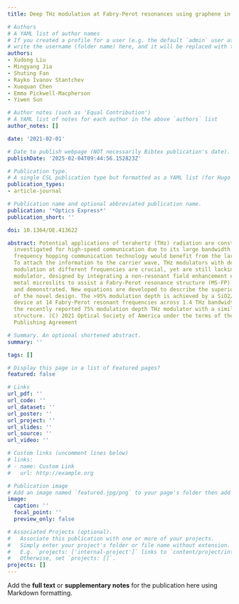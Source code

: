 ```yaml
---
title: Deep THz modulation at Fabry-Perot resonances using graphene in periodic microslits

# Authors
# A YAML list of author names
# If you created a profile for a user (e.g. the default `admin` user at `content/authors/admin/`), 
# write the username (folder name) here, and it will be replaced with their full name and linked to their profile.
authors:
- Xudong Liu
- Mingyang Jia
- Shuting Fan
- Rayko Ivanov Stantchev
- Xuequan Chen
- Emma Pickwell-Macpherson
- Yiwen Sun

# Author notes (such as 'Equal Contribution')
# A YAML list of notes for each author in the above `authors` list
author_notes: []

date: '2021-02-01'

# Date to publish webpage (NOT necessarily Bibtex publication's date).
publishDate: '2025-02-04T09:44:56.152823Z'

# Publication type.
# A single CSL publication type but formatted as a YAML list (for Hugo requirements).
publication_types:
- article-journal

# Publication name and optional abbreviated publication name.
publication: '*Optics Express*'
publication_short: ''

doi: 10.1364/OE.413622

abstract: Potential applications of terahertz (THz) radiation are constantly being
  investigated for high-speed communication due to its large bandwidth. For example,
  frequency hopping communication technology would benefit from the large bandwidth.
  To attach the information to the carrier wave, THz modulators with deep and stable
  modulation at different frequencies are crucial, yet are still lacking. Here a THz
  modulator, designed by integrating a non-resonant field enhancement effect of periodic
  metal microslits to assist a Fabry-Perot resonance structure (MS-FP) is proposed
  and demonstrated. New equations are developed to describe the superior performance
  of the novel design. The >95% modulation depth is achieved by a SiO2/Si gated graphene
  device at 14 Fabry-Perot resonant frequencies across 1.4 THz bandwidth, outperforming
  the recently reported 75% modulation depth THz modulator with a similar Fabry-Perot
  structure. (C) 2021 Optical Society of America under the terms of the OSA Open Access
  Publishing Agreement

# Summary. An optional shortened abstract.
summary: ''

tags: []

# Display this page in a list of Featured pages?
featured: false

# Links
url_pdf: ''
url_code: ''
url_dataset: ''
url_poster: ''
url_project: ''
url_slides: ''
url_source: ''
url_video: ''

# Custom links (uncomment lines below)
# links:
# - name: Custom Link
#   url: http://example.org

# Publication image
# Add an image named `featured.jpg/png` to your page's folder then add a caption below.
image:
  caption: ''
  focal_point: ''
  preview_only: false

# Associated Projects (optional).
#   Associate this publication with one or more of your projects.
#   Simply enter your project's folder or file name without extension.
#   E.g. `projects: ['internal-project']` links to `content/project/internal-project/index.md`.
#   Otherwise, set `projects: []`.
projects: []
---
```


Add the **full text** or **supplementary notes** for the publication here using Markdown formatting.
